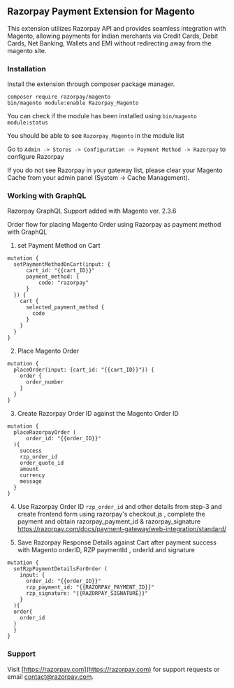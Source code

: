 ## Razorpay Payment Extension for Magento

This extension utilizes Razorpay API and provides seamless integration with Magento, allowing payments for Indian merchants via Credit Cards, Debit Cards, Net Banking, Wallets and EMI without redirecting away from the magento site.

### Installation

Install the extension through composer package manager.

```
composer require razorpay/magento
bin/magento module:enable Razorpay_Magento
```


You can check if the module has been installed using `bin/magento module:status`

You should be able to see `Razorpay_Magento` in the module list


Go to `Admin -> Stores -> Configuration -> Payment Method -> Razorpay` to configure Razorpay


If you do not see Razorpay in your gateway list, please clear your Magento Cache from your admin
panel (System -> Cache Management).

### Working with GraphQL

Razorpay GraphQL Support added with Magento ver. 2.3.6

Order flow for placing Magento Order using Razorpay as payment method with GraphQL

1. set Payment Method on Cart
```
mutation {
  setPaymentMethodOnCart(input: {
      cart_id: "{{cart_ID}}"
      payment_method: {
          code: "razorpay"
      }
  }) {
    cart {
      selected_payment_method {
        code
      }
    }
  }
}
```
2. Place Magento Order
```
mutation {
  placeOrder(input: {cart_id: "{{cart_ID}}"}) {
    order {
      order_number
    }
  }
}
```

3. Create Razorpay Order ID against the Magento Order ID
```
mutation {
  placeRazorpayOrder (
      order_id: "{{order_ID}}"
  ){
    success
    rzp_order_id
    order_quote_id
    amount
    currency
    message
  }
}
```

4. Use Razorpay Order ID `rzp_order_id` and other details from step-3 and create frontend form using razorpay's checkout.js , complete the payment and obtain razorpay_payment_id & razorpay_signature
  https://razorpay.com/docs/payment-gateway/web-integration/standard/

5. Save Razorpay Response Details against Cart after payment success with Magento orderID, RZP paymentId , orderId and signature
```
mutation {
  setRzpPaymentDetailsForOrder (
    input: {
      order_id: "{{order_ID}}"
      rzp_payment_id: "{{RAZORPAY_PAYMENT_ID}}"
      rzp_signature: "{{RAZORPAY_SIGNATURE}}"
    }
  ){
  order{
    order_id
  }
  }
}
```

### Support

Visit [https://razorpay.com](https://razorpay.com) for support requests or email contact@razorpay.com.
